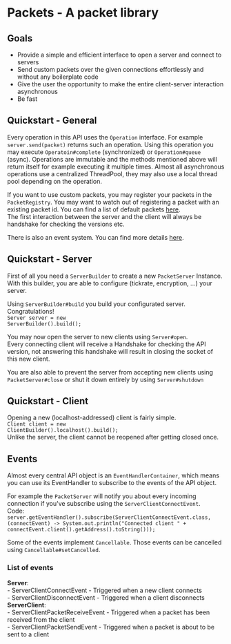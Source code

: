# Packets - A packet library

## Goals

- Provide a simple and efficient interface to open a server and connect to servers
- Send custom packets over the given connections effortlessly and without any boilerplate code
- Give the user the opportunity to make the entire client-server interaction asynchronous
- Be fast

## Quickstart - General
Every operation in this API uses the <code>Operation</code> interface.
For example <code>server.send(packet)</code> returns such an operation.
Using this operation you may execute <code>Operatoin#complete</code> (synchronized) or <code>Operation#queue</code> (async).
Operations are immutable and the methods mentioned above will return itself for example executing it multiple times. 
Almost all asynchronous operations use a centralized ThreadPool, they may also use a local thread pool depending on the operation.

If you want to use custom packets, you may register your packets in the <code>PacketRegistry</code>.
You may want to watch out of registering a packet with an existing packet id. You can find a list of default packets <a href='https://github.com/GrandLamas/packets/blob/master/src/main/java/de/lama/packets/DefaultPackets.java'>here</a>.<br>
The first interaction between the server and the client will always be handshake for checking the versions etc.

There is also an event system. You can find more details <a href='#Events'>here</a>.

## Quickstart - Server
First of all you need a <code>ServerBuilder</code> to create a new <code>PacketServer</code> Instance.
With this builder, you are able to configure (tickrate, encryption, ...) your server.<br>

Using <code>ServerBuilder#build</code> you build your configurated server. Congratulations!<br>
<code>Server server = new ServerBuilder().build();</code>

You may now open the server to new clients using <code>Server#open</code>.<br>
Every connecting client will receive a Handshake for checking the API version, not answering this handshake will result in closing the socket of this new client.

You are also able to prevent the server from accepting new clients using <code>PacketServer#close</code> or shut it down entirely by using <code>Server#shutdown</code>

## Quickstart - Client
Opening a new (localhost-addressed) client is fairly simple.<br>
<code>Client client = new ClientBuilder().localhost().build();</code><br>
Unlike the server, the client cannot be reopened after getting closed once.

## Events
Almost every central API object is an <code>EventHandlerContainer</code>, which means you can use its EventHandler to subscribe to the events of the API object.

For example the <code>PacketServer</code> will notify you about every incoming connection if you've subscribe using the <code>ServerClientConnectEvent</code>.<br>
Code:<br>
<code>server.getEventHandler().subscribe(ServerClientConnectEvent.class, (connectEvent) -> System.out.println("Connected client " + connectEvent.client().getAddress().toString()));
</code>

Some of the events implement <code>Cancellable</code>. Those events can be cancelled using <code>Cancellable#setCancelled</code>.

### List of events
  **Server**:<br>
    - ServerClientConnectEvent - Triggered when a new client connects<br>
    - ServerClientDisconnectEvent - Triggered when a client disconnects<br>
    **ServerClient**:<br>
      - ServerClientPacketReceiveEvent - Triggered when a packet has been received from the client<br>
      - ServerClientPacketSendEvent - Triggered when a packet is about to be sent to a client<br>
